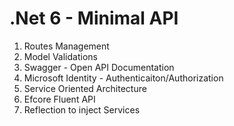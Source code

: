 # .Net 6 - Minimal API
1. Routes Management
2. Model Validations
3. Swagger - Open API Documentation
4. Microsoft Identity -  Authenticaiton/Authorization
5. Service Oriented Architecture
6. Efcore Fluent API
7. Reflection to inject Services
